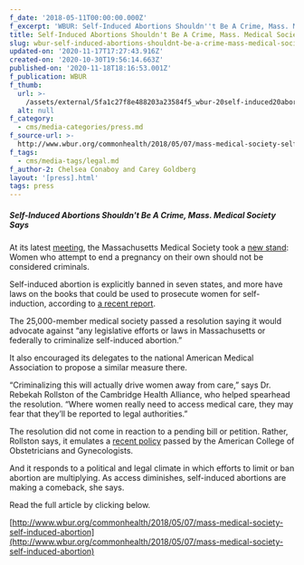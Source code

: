 ```yaml
---
f_date: '2018-05-11T00:00:00.000Z'
f_excerpt: 'WBUR: Self-Induced Abortions Shouldn''t Be A Crime, Mass. Medical Society Says'
title: Self-Induced Abortions Shouldn't Be A Crime, Mass. Medical Society Says
slug: wbur-self-induced-abortions-shouldnt-be-a-crime-mass-medical-society-says
updated-on: '2020-11-17T17:27:43.916Z'
created-on: '2020-10-30T19:56:14.663Z'
published-on: '2020-11-18T18:16:53.001Z'
f_publication: WBUR
f_thumb:
  url: >-
    /assets/external/5fa1c27f8e488203a23584f5_wbur-20self-induced20abortions20shouldn27t20be20a20crime2c20mass.%20Medical%20Society%20Says.jpg
  alt: null
f_category:
  - cms/media-categories/press.md
f_source-url: >-
  http://www.wbur.org/commonhealth/2018/05/07/mass-medical-society-self-induced-abortion
f_tags:
  - cms/media-tags/legal.md
f_author-2: Chelsea Conaboy and Carey Goldberg
layout: '[press].html'
tags: press
---
```


##### **Self-Induced Abortions Shouldn't Be A Crime, Mass. Medical Society Says**

At its latest [meeting](http://www.massmed.org/Annual-Meeting/Annual-Meeting-Home/#.WvBVm9Mvzow), the Massachusetts Medical Society took a [new stand](http://www.massmed.org/News-and-Publications/MMS-News-Releases/Mass--Medical-Society-sets-new-policies-on-concealed-carry,-self-induced-abortion,-food-insecurity,-fetal-and-infant-mortality/#.WvC0A9Mvzow): Women who attempt to end a pregnancy on their own should not be considered criminals.

Self-induced abortion is explicitly banned in seven states, and more have laws on the books that could be used to prosecute women for self-induction, according to [a recent report](https://docs.wixstatic.com/ugd/aa251a_2fb67dd3ef304568b488a2940059e691.pdf).

The 25,000-member medical society passed a resolution saying it would advocate against “any legislative efforts or laws in Massachusetts or federally to criminalize self-induced abortion.”

It also encouraged its delegates to the national American Medical Association to propose a similar measure there.

“Criminalizing this will actually drive women away from care,” says Dr. Rebekah Rollston of the Cambridge Health Alliance, who helped spearhead the resolution. “Where women really need to access medical care, they may fear that they’ll be reported to legal authorities.”

The resolution did not come in reaction to a pending bill or petition. Rather, Rollston says, it emulates a [recent policy](https://www.acog.org/About-ACOG/News-Room/News-Releases/2018/Criminalization-of-Self-Induced-Abortion-Intimidates-and-Shames-Women-Unnecessarily) passed by the American College of Obstetricians and Gynecologists.

And it responds to a political and legal climate in which efforts to limit or ban abortion are multiplying. As access diminishes, self-induced abortions are making a comeback, she says.

Read the full article by clicking below. 

[http://www.wbur.org/commonhealth/2018/05/07/mass-medical-society-self-induced-abortion](http://www.wbur.org/commonhealth/2018/05/07/mass-medical-society-self-induced-abortion)
